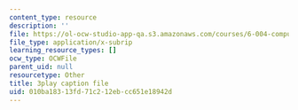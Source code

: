```yaml
---
content_type: resource
description: ''
file: https://ol-ocw-studio-app-qa.s3.amazonaws.com/courses/6-004-computation-structures-spring-2017/010ba18313fd71c212ebcc651e18942d_z3DEmSG8kPk.srt
file_type: application/x-subrip
learning_resource_types: []
ocw_type: OCWFile
parent_uid: null
resourcetype: Other
title: 3play caption file
uid: 010ba183-13fd-71c2-12eb-cc651e18942d
---
```

